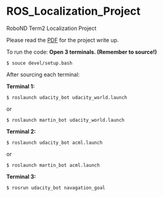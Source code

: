 # ROS_Localization_Project
RoboND Term2 Localization Project 

Please read the [PDF](https://github.com/mbufi/ROS_Localization_Project/blob/master/ROS_Localization_report.pdf) for the project write up.

To run the code: **Open 3 terminals. (Remember to source!)**

`$ souce devel/setup.bash`

After sourcing each terminal:

**Terminal 1:**

`$ roslaunch udacity_bot udacity_world.launch` 

or 

`$ roslaunch martin_bot udacity_world.launch`



**Terminal 2:**

`$ roslaunch udacity_bot acml.launch`

or 

`$ roslaunch martin_bot acml.launch`



**Terminal 3:**

`$ rosrun udacity_bot navagation_goal`

